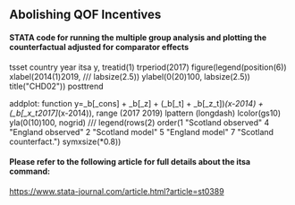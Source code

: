 ## Abolishing QOF Incentives

#### STATA code for running the multiple group analysis and plotting the counterfactual adjusted for comparator effects

tsset country year
itsa y, treatid(1) trperiod(2017) figure(legend(position(6)) xlabel(2014(1)2019,  ///
labsize(2.5)) ylabel(0(20)100, labsize(2.5)) title("CHD02")) posttrend

addplot: function y=_b[_cons] + _b[_z] + (_b[_t] + _b[_z_t])*(x-2014) + (_b[_x_t2017]*(x-2014)), range (2017 2019) lpattern (longdash) lcolor(gs10) yla(0(10)100, nogrid) ///
legend(rows(2) order(1 "Scotland observed" 4 "England observed" 2 "Scotland model" 5 "England model" 7 "Scotland counterfact.") symxsize(*0.8))

#### Please refer to the following article for full details about the itsa command:
https://www.stata-journal.com/article.html?article=st0389
